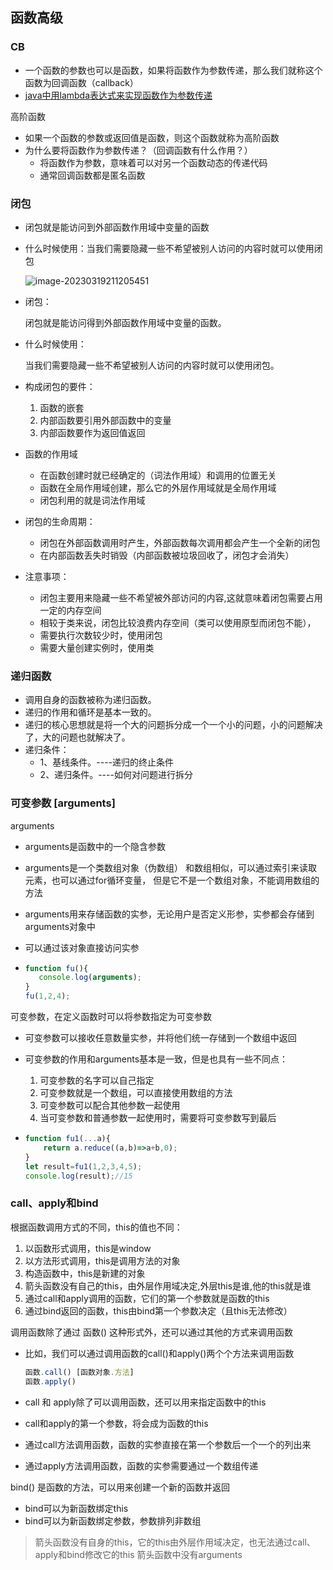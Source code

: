 ## 函数高级

### CB

- 一个函数的参数也可以是函数，如果将函数作为参数传递，那么我们就称这个函数为回调函数（callback）
- [java中用lambda表达式来实现函数作为参数传递](https://blog.csdn.net/qq_25073223/article/details/125809809)

高阶函数

- 如果一个函数的参数或返回值是函数，则这个函数就称为高阶函数
- 为什么要将函数作为参数传递？（回调函数有什么作用？）
  - 将函数作为参数，意味着可以对另一个函数动态的传递代码
  - 通常回调函数都是匿名函数

### 闭包

- 闭包就是能访问到外部函数作用域中变量的函数

- 什么时候使用：当我们需要隐藏一些不希望被别人访问的内容时就可以使用闭包

  ![image-20230319211205451](../../../AppData/Roaming/Typora/typora-user-images/image-20230319211205451.png)

- 闭包：

  闭包就是能访问得到外部函数作用域中变量的函数。

- 什么时候使用：

  当我们需要隐藏一些不希望被别人访问的内容时就可以使用闭包。

- 构成闭包的要件：

  1. 函数的嵌套
  2. 内部函数要引用外部函数中的变量
  3. 内部函数要作为返回值返回

- 函数的作用域

  - 在函数创建时就已经确定的（词法作用域）和调用的位置无关
  - 函数在全局作用域创建，那么它的外层作用域就是全局作用域
  - 闭包利用的就是词法作用域

- 闭包的生命周期：

  - 闭包在外部函数调用时产生，外部函数每次调用都会产生一个全新的闭包
  - 在内部函数丢失时销毁（内部函数被垃圾回收了，闭包才会消失）

- 注意事项：

  - 闭包主要用来隐藏一些不希望被外部访问的内容,这就意味着闭包需要占用一定的内存空间
  - 相较于类来说，闭包比较浪费内存空间（类可以使用原型而闭包不能），
  - 需要执行次数较少时，使用闭包
  - 需要大量创建实例时，使用类



### 递归函数

- 调用自身的函数被称为递归函数。
- 递归的作用和循环是基本一致的。
- 递归的核心思想就是将一个大的问题拆分成一个一个小的问题，小的问题解决了，大的问题也就解决了。
- 递归条件：
  - 1、基线条件。----递归的终止条件
  - 2、递归条件。----如何对问题进行拆分



### 可变参数 [arguments]

arguments

- arguments是函数中的一个隐含参数

- arguments是一个类数组对象（伪数组） 和数组相似，可以通过索引来读取元素，也可以通过for循环变量， 但是它不是一个数组对象，不能调用数组的方法

- arguments用来存储函数的实参，无论用户是否定义形参，实参都会存储到arguments对象中

- 可以通过该对象直接访问实参

- ```javascript
  function fu(){
     console.log(arguments);
  }
  fu(1,2,4);
  ```

 可变参数，在定义函数时可以将参数指定为可变参数

- 可变参数可以接收任意数量实参，并将他们统一存储到一个数组中返回

- 可变参数的作用和arguments基本是一致，但是也具有一些不同点：

  1. 可变参数的名字可以自己指定
  2. 可变参数就是一个数组，可以直接使用数组的方法
  3. 可变参数可以配合其他参数一起使用
  4. 当可变参数和普通参数一起使用时，需要将可变参数写到最后

- ```javascript
  function fu1(...a){
      return a.reduce((a,b)=>a+b,0);
  }
  let result=fu1(1,2,3,4,5);
  console.log(result);//15
  ```

### call、apply和bind

根据函数调用方式的不同，this的值也不同：

1. 以函数形式调用，this是window
2. 以方法形式调用，this是调用方法的对象
3. 构造函数中，this是新建的对象
4. 箭头函数没有自己的this，由外层作用域决定,外层this是谁,他的this就是谁
5. 通过call和apply调用的函数，它们的第一个参数就是函数的this
6. 通过bind返回的函数，this由bind第一个参数决定（且this无法修改）

调用函数除了通过 函数() 这种形式外，还可以通过其他的方式来调用函数

- 比如，我们可以通过调用函数的call()和apply()两个个方法来调用函数

  ```javascript
  函数.call() [函数对象.方法]
  函数.apply()
  ```

- call 和 apply除了可以调用函数，还可以用来指定函数中的this
- call和apply的第一个参数，将会成为函数的this
- 通过call方法调用函数，函数的实参直接在第一个参数后一个一个的列出来
- 通过apply方法调用函数，函数的实参需要通过一个数组传递

bind() 是函数的方法，可以用来创建一个新的函数并返回

- bind可以为新函数绑定this
- bind可以为新函数绑定参数，参数排列非数组

> 箭头函数没有自身的this，它的this由外层作用域决定，也无法通过call、apply和bind修改它的this 箭头函数中没有arguments